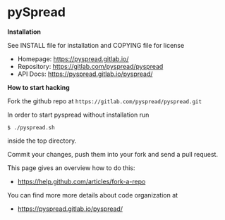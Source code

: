 pySpread
====================

**Installation**


See INSTALL file for installation and COPYING file for license

- Homepage: https://pyspread.gitlab.io/
- Repository: https://gitlab.com/pyspread/pyspread
- API Docs: https://pyspread.gitlab.io/pyspread/


**How to start hacking**

Fork the github repo at `https://gitlab.com/pyspread/pyspread.git`

In order to start pyspread without installation run
```
$ ./pyspread.sh
```
inside the top directory.

Commit your changes, push them into your fork and send a pull request.

This page gives an overview how to do this:
- https://help.github.com/articles/fork-a-repo

You can find more more details about code organization at
- https://pyspread.gitlab.io/pyspread/